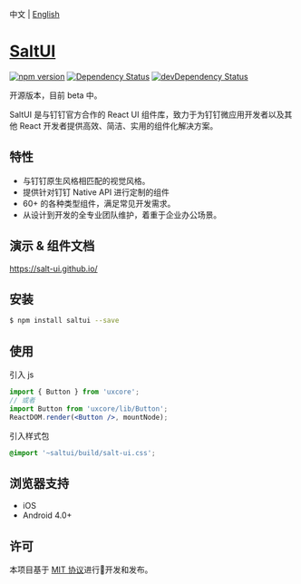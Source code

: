 
中文 | [English](./README_EN.md)

# [SaltUI](https://salt-ui.github.io/)

[![npm version](https://img.shields.io/npm/v/saltui.svg?style=flat-square)](https://www.npmjs.com/package/saltui) [![Dependency Status](https://img.shields.io/david/salt-ui/saltui.svg?label=deps&style=flat-square)](https://david-dm.org/salt-ui/saltui) [![devDependency Status](https://img.shields.io/david/dev/salt-ui/saltui.svg?label=devDeps&style=flat-square)](https://david-dm.org/salt-ui/saltui#info=devDependencies)

开源版本，目前 beta 中。

SaltUI 是与钉钉官方合作的 React UI 组件库，致力于为钉钉微应用开发者以及其他 React 开发者提供高效、简洁、实用的组件化解决方案。

## 特性

* 与钉钉原生风格相匹配的视觉风格。
* 提供针对钉钉 Native API 进行定制的组件
* 60+ 的各种类型组件，满足常见开发需求。
* 从设计到开发的全专业团队维护，着重于企业办公场景。

## 演示 & 组件文档

https://salt-ui.github.io/

## 安装

```bash
$ npm install saltui --save
```

## 使用

引入 js
```jsx
import { Button } from 'uxcore';
// 或者
import Button from 'uxcore/lib/Button';
ReactDOM.render(<Button />, mountNode);
```

引入样式包
```css
@import '~saltui/build/salt-ui.css';
```

## 浏览器支持

* iOS
* Android 4.0+

## 许可

本项目基于 [MIT 协议](./LICENSE)进行开发和发布。
